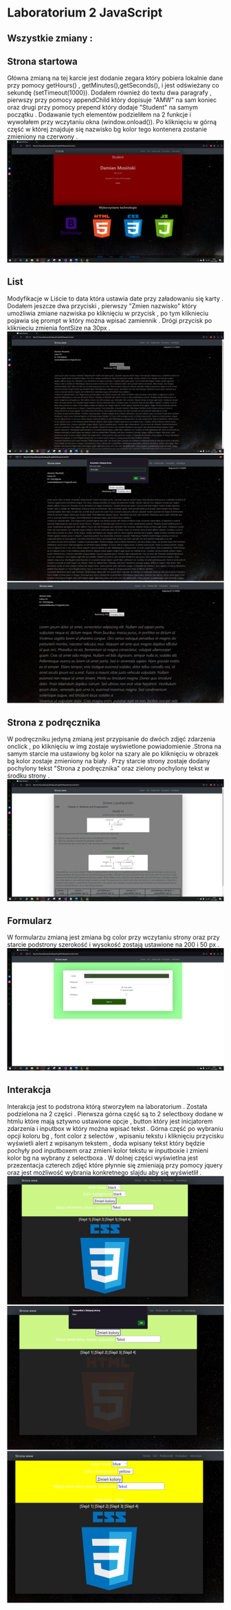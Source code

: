 # Laboratorium 2 JavaScript

<h2>Wszystkie zmiany :</h2>

## Strona startowa
Główna zmianą na tej karcie jest dodanie zegara który pobiera lokalnie dane przy pomocy getHours() , getMinutes(),getSeconds(), i jest odświeżany co sekundę (setTimeout(1000)).
Dodałem również do textu dwa paragrafy , pierwszy przy pomocy appendChild który dopisuje "AMW" na sam koniec oraz drugi przy pomocy prepend który dodaje "Student" na samym początku . Dodawanie tych elementów podzieliłem na 2 funkcje i wywołałem przy wczytaniu okna (window.onload()).
Po kliknięciu w górną część w której znajduje się nazwisko bg kolor tego kontenera zostanie zmieniony na czerwony .
![list](/Lab2/scr/1.PNG "Start")

## List
Modyfikacje w Liście to data która ustawia date przy załadowaniu się karty . Dodałem jeszcze dwa przyciski , pierwszy "Zmien nazwisko" który umożliwia zmiane nazwiska po kliknięciu w przycisk , po tym kliknieciu pojawia się prompt w który można wpisać zamiennik . Drógi przycisk po kliknieciu zmienia fontSize na 30px .
![list](/Lab2/scr/2.PNG "list1")
![list](/Lab2/scr/3.PNG "List2")
![list](/Lab2/scr/4.PNG "List3")


## Strona z podręcznika
W podręczniku jedyną zmianą jest przypisanie do dwóch zdjęć zdarzenia onclick , po kliknięciu w img zostaje wyświetlone powiadomienie .Strona na samym starcie ma ustawiony bg kolor na szary ale po kliknięciu w obrazek bg kolor zostaje zmieniony na biały . Przy starcie strony zostaje dodany pochylony tekst "Strona z podręcznika" oraz zielony pochylony tekst w środku strony . 
![list](/Lab2/scr/5.PNG "Podrecznik")

## Formularz
W formularzu  zmianą jest zmiana bg color przy wczytaniu strony oraz przy starcie podstrony  szerokość i wysokość zostają ustawione na 200 i 50 px .
![list](/Lab2/scr/6.PNG "Formularz")
## Interakcja
Interakcja jest to podstrona którą stworzyłem na laboratorium . Została podzielona na 2 części . Pierwsza górna część są to 2 selectboxy dodane w htmlu które mają sztywno ustawione opcje , button który jest inicjatorem zdarzenia i inputbox w który można wpisać tekst . Górna część po wybraniu opcji koloru bg , font color z selectów , wpisaniu tekstu i kliknięciu przycisku wyświetli alert z wpisanym tekstem , doda wpisany tekst który będzie pochyły pod inputboxem oraz zmieni kolor tekstu w inputboxie i zmieni kolor bg na wybrany z selectboxa . W dolnej części wyświetlna jest przezentacja czterech zdjęć które płynnie się zmieniają przy pomocy jquery oraz jest możliwość wybrania konkretnego slajdu aby się wyświetlił .
![list](/Lab2/scr/7.PNG "List1")
![list](/Lab2/scr/8.PNG "List2")
![list](/Lab2/scr/9.PNG "List2")

